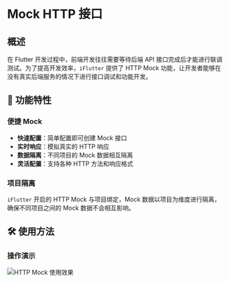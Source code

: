 # Mock HTTP 接口

## 概述

在 Flutter 开发过程中，前端开发往往需要等待后端 API 接口完成后才能进行联调测试。为了提高开发效率，`iFlutter` 提供了 HTTP Mock 功能，让开发者能够在没有真实后端服务的情况下进行接口调试和功能开发。

## 🚀 功能特性

### 便捷 Mock

- **快速配置**：简单配置即可创建 Mock 接口
- **实时响应**：模拟真实的 HTTP 响应
- **数据隔离**：不同项目的 Mock 数据相互隔离
- **灵活配置**：支持各种 HTTP 方法和响应格式

### 项目隔离

`iFlutter` 开启的 HTTP Mock 与项目绑定，Mock 数据以项目为维度进行隔离，确保不同项目之间的 Mock 数据不会相互影响。

## 🛠️ 使用方法

### 操作演示

![HTTP Mock 使用效果](../../configs/http-mock.gif)
